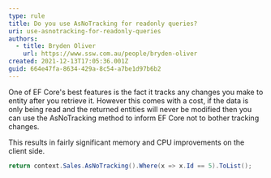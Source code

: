 ```yaml
---
type: rule
title: Do you use AsNoTracking for readonly queries?
uri: use-asnotracking-for-readonly-queries
authors:
  - title: Bryden Oliver
    url: https://www.ssw.com.au/people/bryden-oliver
created: 2021-12-13T17:05:36.001Z
guid: 664e47fa-8634-429a-8c54-a7be1d97b6b2
---
```

One of EF Core's best features is the fact it tracks any changes you make to entity after you retrieve it. However this comes with a cost, if the data is only being read and the returned entities will never be modified then you can use the AsNoTracking method to inform EF Core not to bother tracking changes. 

This results in fairly significant memory and CPU improvements on the client side.

<!--endintro-->

```cs
return context.Sales.AsNoTracking().Where(x => x.Id == 5).ToList();
```
            


